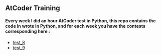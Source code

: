## AtCoder Training

#### Every week I did an hour AtCoder test in Python, this repo contains the code in wrote in Python, and for each week you have the contests corresponding here :

- [test_8](https://atcoder.jp/contests/adt_medium_20240627_2)
- [test_9](https://atcoder.jp/contests/adt_medium_20240704_2)
